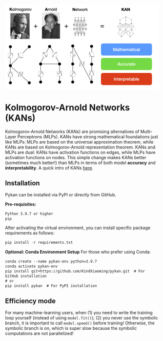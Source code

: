 <img width="600" alt="kan_plot" src="https://github.com/yuriy3122/Mortgage-ML/blob/main/kan.png">

# Kolmogorov-Arnold Networks (KANs)

Kolmogorov-Arnold Networks (KANs) are promising alternatives of Multi-Layer Perceptrons (MLPs). KANs have strong mathematical foundations just like MLPs: MLPs are based on the universal approximation theorem, while KANs are based on Kolmogorov-Arnold representation theorem. KANs and MLPs are dual: KANs have activation functions on edges, while MLPs have activation functions on nodes. This simple change makes KANs better (sometimes much better!) than MLPs in terms of both model **accuracy** and **interpretability**. A quick intro of KANs [here](https://kindxiaoming.github.io/pykan/intro.html).

## Installation
Pykan can be installed via PyPI or directly from GitHub. 

**Pre-requisites:**

```
Python 3.9.7 or higher
pip
```

After activating the virtual environment, you can install specific package requirements as follows:
```python
pip install -r requirements.txt
```

**Optional: Conda Environment Setup**
For those who prefer using Conda:
```
conda create --name pykan-env python=3.9.7
conda activate pykan-env
pip install git+https://github.com/KindXiaoming/pykan.git  # For GitHub installation
# or
pip install pykan  # For PyPI installation
```
## Efficiency mode
For many machine-learning users, when (1) you need to write the training loop yourself (instead of using ``model.fit()``); (2) you never use the symbolic branch, it is important to call ``model.speed()`` before training! Otherwise, the symbolic branch is on, which is super slow because the symbolic computations are not parallelized!

